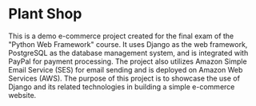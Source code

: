 # Plant Shop

This is a demo e-commerce project created for the final exam of the "Python Web Framework" course. It uses Django as the web framework, PostgreSQL as the database management system, and is integrated with PayPal for payment processing. The project also utilizes Amazon Simple Email Service (SES) for email sending and is deployed on Amazon Web Services (AWS). The purpose of this project is to showcase the use of Django and its related technologies in building a simple e-commerce website.
